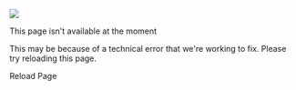 ![](https://static.xx.fbcdn.net/rsrc.php/yu/r/Ddk-AuWE7VS.svg)

This page isn't available at the moment

This may be because of a technical error that we're working to fix. Please try reloading this page.

Reload Page
